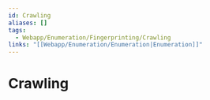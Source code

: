 ```yaml
---
id: Crawling
aliases: []
tags:
  - Webapp/Enumeration/Fingerprinting/Crawling
links: "[[Webapp/Enumeration/Enumeration|Enumeration]]"
---
```


# Crawling
